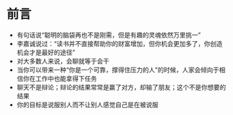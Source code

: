 # 前言

 - 有句话说“聪明的脑袋再也不是刚需，但是有趣的灵魂依然万里挑一”
 - 李嘉诚说过：“读书并不直接帮助你的财富增加，但你机会更加多了，你创造机会才是最好的途径”
 - 对大多数人来说，会聊就等于会干
 - 当你可以带来一种“你是一个可靠，撑得住压力的人”的时候，人家会倾向于相信你在工作中也能拿得下任务
 - 聊天不是辩论；辩论的结果常常是赢了对方，却输了朋友；这个不是你想要的结果
 - 你的目标是说服别人而不让别人感觉自己是在被说服
